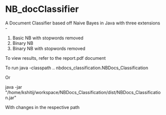 # NB_docClassifier
A Document Classifier based off Naive Bayes in Java with three extensions -
1) Basic NB with stopwords removed
2) Binary NB 
3) Binary NB with stopwords removed

To view results, refer to the report.pdf document

To run java -classpath .. nbdocs_classification.NBDocs_Classification

Or

java -jar "/home/kshitij/workspace/NBDocs_Classification/dist/NBDocs_Classification.jar"

With changes in the respective path
